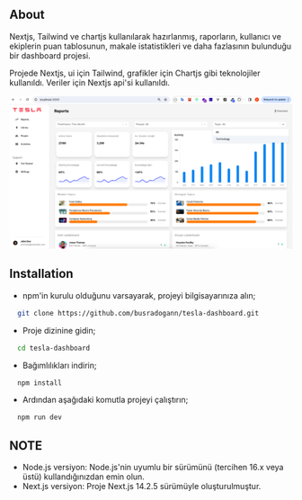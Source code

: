 ## About
Nextjs, Tailwind ve chartjs kullanılarak hazırlanmış, raporların, kullanıcı ve ekiplerin puan tablosunun, makale istatistikleri ve daha fazlasının bulunduğu bir dashboard projesi.

Projede Nextjs, ui için Tailwind, grafikler için Chartjs gibi teknolojiler kullanıldı. Veriler için Nextjs api'si kullanıldı.

![Tesla Dashboard Preview](public/dashboard-preview.png)

## Installation
- npm'in kurulu olduğunu varsayarak, projeyi bilgisayarınıza alın;
```bash
  git clone https://github.com/busradogann/tesla-dashboard.git
```

- Proje dizinine gidin;
```bash
  cd tesla-dashboard
```

- Bağımlılıkları indirin;
```bash
  npm install
```

- Ardından aşağıdaki komutla projeyi çalıştırın;
```bash
  npm run dev
```

## NOTE
- Node.js versiyon: Node.js'nin uyumlu bir sürümünü (tercihen 16.x veya üstü) kullandığınızdan emin olun.
- Next.js versiyon: Proje Next.js 14.2.5 sürümüyle oluşturulmuştur.
